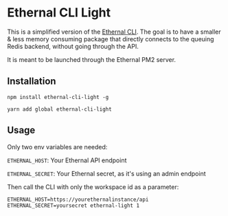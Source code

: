 # Ethernal CLI Light

This is a simplified version of the [Ethernal CLI](https://github.com/tryethernal/cli).
The goal is to have a smaller & less memory consuming package that directly connects to the queuing Redis backend, without going through the API.

It is meant to be launched through the Ethernal PM2 server.

## Installation
`npm install ethernal-cli-light -g`

`yarn add global ethernal-cli-light`

## Usage
Only two env variables are needed:

`ETHERNAL_HOST`: Your Ethernal API endpoint

`ETHERNAL_SECRET`: Your Ethernal secret, as it's using an admin endpoint

Then call the CLI with only the workspace id as a parameter:

`ETHERNAL_HOST=https://yourethernalinstance/api ETHERNAL_SECRET=yoursecret ethernal-light 1`